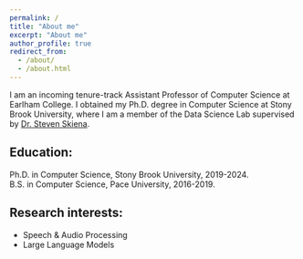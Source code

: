 ```yaml
---
permalink: /
title: "About me"
excerpt: "About me"
author_profile: true
redirect_from: 
  - /about/
  - /about.html
---
```


I am an incoming tenure-track Assistant Professor of Computer Science at Earlham College. I obtained my Ph.D. degree in Computer Science at Stony Brook University, where I am a member of the Data Science Lab supervised by <a href="https://www3.cs.stonybrook.edu/~skiena/" target="_blank">Dr. Steven Skiena</a>.

<h2>Education:</h2>
Ph.D. in Computer Science, Stony Brook University, 2019-2024. <br>
B.S. in Computer Science, Pace University, 2016-2019.

<h2>Research interests:</h2>
<ul>
  <li>Speech & Audio Processing</li>
  <li>Large Language Models</li>
</ul>
